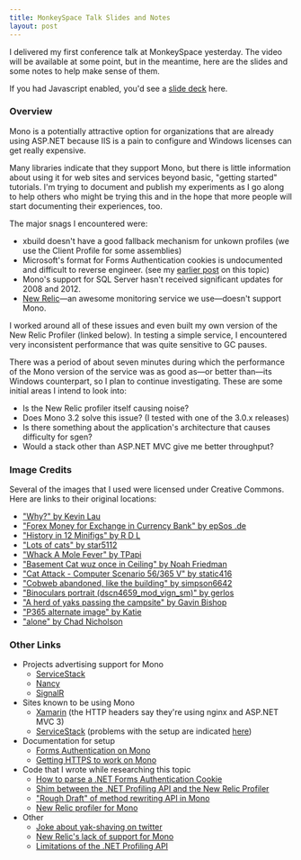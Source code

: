 ```yaml
---
title: MonkeySpace Talk Slides and Notes
layout: post
---
```


I delivered my first conference talk at MonkeySpace yesterday. The video will be available at some point, but in the meantime, here are the slides and some notes to help make sense of them.

<script async="true" class="speakerdeck-embed" data-id="e4d27400d88d0130de013addc031b9b8" data-ratio="1.77777777777778" src="//speakerdeck.com/assets/embed.js">
</script>
<noscript>If you had Javascript enabled, you'd see a <a href='https://speakerdeck.com/davidmitchell/server-side-mono-how-ready-is-it'>slide deck</a> here.</noscript>

### Overview

Mono is a potentially attractive option for organizations that are already using ASP.NET because IIS is a pain to configure and Windows licenses can get really expensive.

Many libraries indicate that they support Mono, but there is little information about using it for web sites and services beyond basic, "getting started" tutorials. I'm trying to document and publish my experiments as I go along to help others who might be trying this and in the hope that more people will start documenting their experiences, too.

The major snags I encountered were:
* xbuild doesn't have a good fallback mechanism for unkown profiles (we use the Client Profile for some assemblies)
* Microsoft's format for Forms Authentication cookies is undocumented and difficult to reverse engineer. (see my [earlier post](http://www.fallingcanbedeadly.com/posts/decoding-forms-authentication-cookies-with-mono) on this topic)
* Mono's support for SQL Server hasn't received significant updates for 2008 and 2012.
* [New Relic](http://newrelic.com)—an awesome monitoring service we use—doesn't support Mono.

I worked around all of these issues and even built my own version of the New Relic Profiler (linked below). In testing a simple service, I encountered very inconsistent performance that was quite sensitive to GC pauses.

There was a period of about seven minutes during which the performance of the Mono version of the service was as good as—or better than—its Windows counterpart, so I plan to continue investigating. These are some initial areas I intend to look into:

* Is the New Relic profiler itself causing noise?
* Does Mono 3.2 solve this issue? (I tested with one of the 3.0.x releases)
* Is there something about the application's architecture that causes difficulty for sgen?
* Would a stack other than ASP.NET MVC give me better throughput?

### Image Credits

Several of the images that I used were licensed under Creative Commons. Here are links to their original locations:

* ["Why?" by Kevin Lau](http://www.flickr.com/photos/87473264@N00/348551209/in/photolist-wNq8B-BsSBE-BsSCP-CC26F-DmTxu-Fh7Tf-FrYhM-KS9kf-Lw1Ar-LPdRU-MXN5u-NPVmd-NTVYC-24YVt1-2CRkgx-348sMH-38Vb5G-3ijD4C-3nLMEw-3N9cQu-48nN8D-4nzuyL-4nEpqG-4oU4d1-4rhuDV-4yrA7c-4BrzRm-4EyxPB-4G38Lv-4Hg2Qx-4HS4Jp-4HXvXF-4QDR2i-4UnLpK-4VT7yL-553Xsd-55R1Tu-56zThs-5959u3-5aghr9-5crX6o-5dsRpT-5fibHe-5iNqEp-5ng2kr-5o5Ga8-5oKXcg-5q3WYL-5sTkGu-5CgFn1-5FLBDT)
* ["Forex Money for Exchange in Currency Bank" by epSos .de](http://www.flickr.com/photos/36495803@N05/8463683689/in/photolist-dTUAhR-dUSc9a-9dGPED-agvquQ-b7NFzr-dmyfCP-9ZA9J6-aYWk56-aFAaK6-aFATbM-dSZe91-bt4mNt-bH1iX8-chEwR9-cnchKE-aFDjPB-8usD9K-bzmxxS-aFAQEv-bta55K-bZvUDS-brd1K2-aFAPtx-bi1bhM-a2YSa6-a2Y7cz-dB7F8e-889HV4-bta3kH-9q3RuT-aWUuqV-ayZVrf-biaRHp-89qVPo-8GE2S4-buW1s2-9t6RfD-8HWvej-aarLAr-9kJxyv-8ipnFE-9wUujx-7HKuTk-9NNJjU-egE3Qz-7B552e-7M4MWJ-a9JfVU-dLLgir)
* ["History in 12 Minifigs" by R D L](http://www.flickr.com/photos/7269902@N07/7136403625/)
* ["Lots of cats" by star5112](http://www.flickr.com/photos/johnjoh/321893075/in/photolist-urMAB-vVqN6-Ai5pW-FwjdL-GMKdR-JKHDS-Mxen8-NKvmt-2ahVgP-31ovCr-31ovFZ-37grTZ-3e2NRt-3iEAoL-4bbvhk-4c9R3V-4du4o4-4dFzoR-4iuDMX-4wKxDh-4CGAqF-4FXeKn-4JL9ey-4WpFx7-564PmD-57hZaz-57i13P-57na3u-57nc6Y-5ajoq4-5pKB3t-5rTHim-5t6zg6-5t6zPz-5t6Aw2-5vJJSz-5vZveg-5wUa9b-5GKAEG-5GN89s-5HtB23-5NyQjC-5RUp6K-5SEzEa-5UzE2k-5ZKpW3-5ZKqnu-619XaV-6cWRC7-6gFSf5-6i5VLY/)
* ["Whack A Mole Fever" by TPapi](http://www.flickr.com/photos/11483960@N08/2765541278/in/photolist-5do85b-5iUes7-5mnk9i-5mrApb-5o6Ekm-5uLcFr-5wf4nR-5CbAnt-5PXSRw-5RC6W9-5T46tX-5Vm5ou-6darm5-6jfnWP-6wJT7C-6xmosH-6ChpLF-6GkyZe-6LLmHD-6M1SiA-6NqF1j-6Px47W-6SfAhg-6TPqGP-6TPqPH-6XHi6q-6Zqdxz-75myaX-76XxoE-79zCDj-79ACow-7r9TAS-ankbfD-8yAS1d-8KNvPy-8yARHo-bhWimK-7Zafgf-aF6Qco-8SJLpt-8dQjyK-bLuHoD-dudGyw-85kx1H-cXY2dw-ce2jXL-a1zjeT-8Hupa5-9EWf6o-amruxf-85oFoU)
* ["Basement Cat wuz once in Ceiling" by Noah Friedman](http://www.flickr.com/photos/65267324@N00/2634354055/in/photolist-51MKFv-57jmsB-5jc7yc-5kwQKi-5oJjzt-5ugwTs-5A6bTc-5BGBtF-5Cd2Si-5Cz2bY-5DPEGh-5GZpQ3-5HfaBT-5JmWkJ-5KufLN-5NfPwD-5WmFHh-5ZtjUM-61rX5o-625ALm-64KSFx-655rbv-659Hio-659HWQ-65JeoN-67p7kx-67p7q4-68pTzx-68qxWn-68qK4c-68uKSd-68uXoG-68uXrj-68uXtL-68uXB3-692ema-6aJP8t-6bn3P6-6cX1di-6cX1Hp-6dhGT7-6dLrMh-6e15mK-6fCUkN-6j9TM8-6j9Vte-6j9YAT-6ja6Jz-6jamxR-6jaqFv-6jat7H)
* ["Cat Attack - Computer Scenario 56/365 V" by static416](http://www.flickr.com/photos/ehacke/4584260984/)
* ["Cobweb abandoned, like the building" by simpson6642](http://www.flickr.com/photos/simpson6642/6040658117/in/photolist-acMXcT-aZepzB-cLR3N1-akHNg8-cioUk3-93janC-98AXzu-8bdgCv-dt1omG-8PYk5e-dFz6YJ-aknMcM-8uqsJk-7XLFJ8-f76baM-7zD1YF-8FnFyd-8qWpC4-dGt1po-eULJqW-akrpug-8cz7sx-8Eywu1-8FE5eD-aQWB3t-8F7LJJ/)
* ["Binoculars portrait (dscn4659_mod_vign_sm)" by gerlos](http://www.flickr.com/photos/gerlos/3119891607/)
* ["A herd of yaks passing the campsite" by Gavin Bishop](http://www.flickr.com/photos/a_brit_abroad/7932306622)
* ["P365 alternate image" by Katie](http://www.flickr.com/photos/12488254@N06/4307204153/in/photolist-7yBxJz-9eUjAs-9eUjLy-9eUm4U-9eRctM-a78nij-8TQzL5-8Hwp6J-9eUn6N-9eUni3-9eUmUb-9eUmEf-9eRdYk-9trQRJ-9bk8tQ-cCsr3o-bDYRzP-9HvYkQ-9Htdq6-9eUkbj-9eRdbZ-9eRcS2-9rSRkX-bHwjfK-dpvNPg-bHv7Jv-e4Cjo1-cRecju-aAZD4T-bgKm64-ck98oC-951GGT-9662C7)
* ["alone" by Chad Nicholson](http://www.flickr.com/photos/icopythat/6500632/)

### Other Links

* Projects advertising support for Mono
	* [ServiceStack](http://servicestack.net/)
	* [Nancy](http://github.com/NancyFx/Nancy)
	* [SignalR](http://github.com/SignalR/SignalR)
* Sites known to be using Mono
	* [Xamarin](http://xamarin.com) (the HTTP headers say they're using nginx and ASP.NET MVC 3)
	* [ServiceStack](https://twitter.com/demisbellot/status/349585542641487872) (problems with the setup are indicated [here](https://twitter.com/demisbellot/status/349586375428931586))
* Documentation for setup
	* [Forms Authentication on Mono](http://www.mono-project.com/Config_system_web_authentication)
	* [Getting HTTPS to work on Mono](http://www.mono-project.com/FAQ_Security)
* Code that I wrote while researching this topic
	* [How to parse a .NET Forms Authentication Cookie](https://gist.github.com/david-mitchell/5350992)
	* [Shim between the .NET Profiling API and the New Relic Profiler](https://github.com/david-mitchell/NewRelicShim)
	* ["Rough Draft" of method rewriting API in Mono](https://github.com/LogosBible/mono/tree/methodrewrite)
	* [New Relic profiler for Mono](https://github.com/david-mitchell/NewRelicProfiler)
* Other
	* [Joke about yak-shaving on twitter](https://twitter.com/carlfish/status/357289566866120705)
	* [New Relic's lack of support for Mono](https://newrelic.com/docs/dotnet/new-relic-for-net)
	* [Limitations of the .NET Profiling API](http://msdn.microsoft.com/en-us/library/bb384493.aspx)
